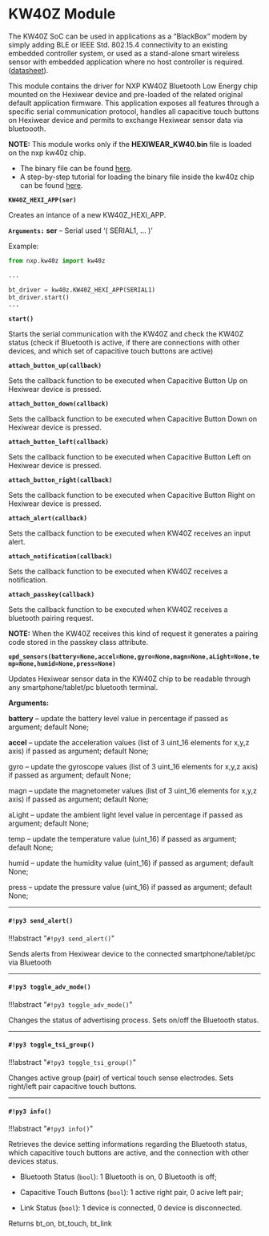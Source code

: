 # KW40Z Module

The KW40Z SoC can be used in applications as a “BlackBox” modem by simply adding BLE or IEEE Std. 802.15.4 connectivity to an existing embedded controller system, or
used as a stand-alone smart wireless sensor with embedded application where no host controller is required. ([datasheet](http://www.nxp.com/assets/documents/data/en/data-sheets/MKW40Z160.pdf)).

This module contains the driver for NXP KW40Z Bluetooth Low Energy chip mounted on the Hexiwear device and pre-loaded of the related original default application firmware.
This application exposes all features through a specific serial communication protocol, handles all capacitive touch buttons on Hexiwear device and permits to exchange Hexiwear sensor data via bluetoooth.

**NOTE:** This module works only if the **HEXIWEAR_KW40.bin** file is loaded on the nxp kw40z chip.


* The binary file can be found [here](https://github.com/MikroElektronika/HEXIWEAR/tree/master/SW/binaries).
* A step-by-step tutorial for loading the binary file inside the kw40z chip can be found [here](https://mcuoneclipse.com/2016/12/07/flashing-and-restoring-the-hexiwear-firmware/).


**`KW40Z_HEXI_APP(ser)`**

Creates an intance of a new KW40Z_HEXI_APP.


**`Arguments:`** **ser** – Serial used ‘( SERIAL1, … )’


Example:

```py
from nxp.kw40z import kw40z

...

bt_driver = kw40z.KW40Z_HEXI_APP(SERIAL1)
bt_driver.start()
...
```


**`start()`**

Starts the serial communication with the KW40Z and check the KW40Z status (check if Bluetooth is active, if there are connections with other devices, and which set of capacitive touch buttons are active)


**`attach_button_up(callback)`**

Sets the callback function to be executed when Capacitive Button Up on Hexiwear device is pressed.

**`attach_button_down(callback)`**

Sets the callback function to be executed when Capacitive Button Down on Hexiwear device is pressed.


**`attach_button_left(callback)`**

Sets the callback function to be executed when Capacitive Button Left on Hexiwear device is pressed.


**`attach_button_right(callback)`**

Sets the callback function to be executed when Capacitive Button Right on Hexiwear device is pressed.


**`attach_alert(callback)`**

Sets the callback function to be executed when KW40Z receives an input alert.


**`attach_notification(callback)`**

Sets the callback function to be executed when KW40Z receives a notification.


**`attach_passkey(callback)`**

Sets the callback function to be executed when KW40Z receives a bluetooth pairing request.

**NOTE:** When the KW40Z receives this kind of request it generates a pairing code stored in the passkey class attribute.

**`upd_sensors(battery=None,accel=None,gyro=None,magn=None,aLight=None,temp=None,humid=None,press=None)`**

Updates Hexiwear sensor data in the KW40Z chip to be readable through any smartphone/tablet/pc bluetooth terminal.


**Arguments:**

    
**battery** – update the battery level value in percentage if passed as argument; default None;


**accel** – update the acceleration values (list of 3 uint_16 elements for x,y,z axis) if passed as argument; default None;


gyro – update the gyroscope values (list of 3 uint_16 elements for x,y,z axis) if passed as argument; default None;


magn – update the magnetometer values (list of 3 uint_16 elements for x,y,z axis) if passed as argument; default None;


aLight – update the ambient light level value in percentage if passed as argument; default None;


temp – update the temperature value (uint_16) if passed as argument; default None;


humid – update the humidity value (uint_16) if passed as argument; default None;


press – update the pressure value (uint_16) if passed as argument; default None;



---
#### `#!py3 send_alert()`

!!!abstract "`#!py3 send_alert()`"

Sends alerts from Hexiwear device to the connected smartphone/tablet/pc via Bluetooth


---
#### `#!py3 toggle_adv_mode()`

!!!abstract "`#!py3 toggle_adv_mode()`"

Changes the status of advertising process. Sets on/off the Bluetooth status.


---
#### `#!py3 toggle_tsi_group()`

!!!abstract "`#!py3 toggle_tsi_group()`"

Changes active group (pair) of vertical touch sense electrodes. Sets right/left pair capacitive touch buttons.


---
#### `#!py3 info()`

!!!abstract "`#!py3 info()`"

Retrieves the device setting informations regarding the Bluetooth status, which capacitive touch buttons are active, and the connection with other devices status.


* Bluetooth Status (```bool```): 1 Bluetooth is on, 0 Bluetooth is off;


* Capacitive Touch Buttons (```bool```): 1 active right pair, 0 acive left pair;


* Link Status (```bool```): 1 device is connected, 0 device is disconnected.

Returns bt_on, bt_touch, bt_link
<!--stackedit_data:
eyJoaXN0b3J5IjpbLTEyNTcyOTc5MF19
-->